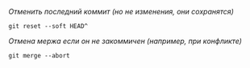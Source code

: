 
*Отменить последний коммит (но не изменения, они сохранятся)*

`git reset --soft HEAD^`


*Отмена мержа если он не закоммичен (например, при конфликте)*

`git merge --abort`
